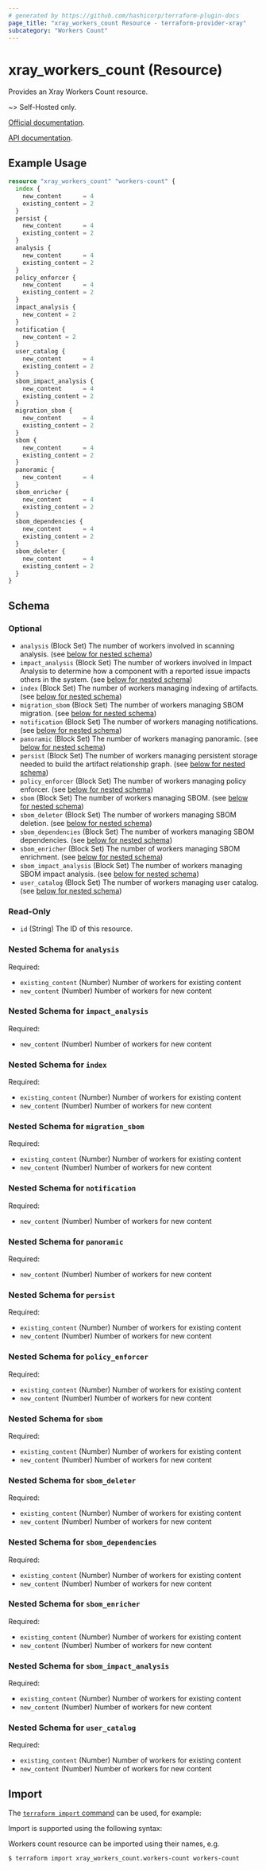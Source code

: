 ```yaml
---
# generated by https://github.com/hashicorp/terraform-plugin-docs
page_title: "xray_workers_count Resource - terraform-provider-xray"
subcategory: "Workers Count"
---
```


# xray_workers_count (Resource)

Provides an Xray Workers Count resource.

~> Self-Hosted only.

[Official documentation](https://www.jfrog.com/confluence/display/JFROG/Configuring+Xray#ConfiguringXray-AdvancedSettings).

[API documentation](https://www.jfrog.com/confluence/display/JFROG/Xray+REST+API#XrayRESTAPI-ConfiguringtheWorkersCount).

## Example Usage

```terraform
resource "xray_workers_count" "workers-count" {
  index {
    new_content      = 4
    existing_content = 2
  }
  persist {
    new_content      = 4
    existing_content = 2
  }
  analysis {
    new_content      = 4
    existing_content = 2
  }
  policy_enforcer {
    new_content      = 4
    existing_content = 2
  }
  impact_analysis {
    new_content = 2
  }
  notification {
    new_content = 2
  }
  user_catalog {
    new_content      = 4
    existing_content = 2
  }
  sbom_impact_analysis {
    new_content      = 4
    existing_content = 2
  }
  migration_sbom {
    new_content      = 4
    existing_content = 2
  }
  sbom {
    new_content      = 4
    existing_content = 2
  } 
  panoramic {
    new_content      = 4
  }
  sbom_enricher {
    new_content      = 4
    existing_content = 2
  }
  sbom_dependencies {
    new_content      = 4
    existing_content = 2
  }
  sbom_deleter {
    new_content      = 4
    existing_content = 2
  }
}
```

<!-- schema generated by tfplugindocs -->
## Schema

### Optional

- `analysis` (Block Set) The number of workers involved in scanning analysis. (see [below for nested schema](#nestedblock--analysis))
- `impact_analysis` (Block Set) The number of workers involved in Impact Analysis to determine how a component with a reported issue impacts others in the system. (see [below for nested schema](#nestedblock--impact_analysis))
- `index` (Block Set) The number of workers managing indexing of artifacts. (see [below for nested schema](#nestedblock--index))
- `migration_sbom` (Block Set) The number of workers managing SBOM migration. (see [below for nested schema](#nestedblock--migration_sbom))
- `notification` (Block Set) The number of workers managing notifications. (see [below for nested schema](#nestedblock--notification))
- `panoramic` (Block Set) The number of workers managing panoramic. (see [below for nested schema](#nestedblock--panoramic))
- `persist` (Block Set) The number of workers managing persistent storage needed to build the artifact relationship graph. (see [below for nested schema](#nestedblock--persist))
- `policy_enforcer` (Block Set) The number of workers managing policy enforcer. (see [below for nested schema](#nestedblock--policy_enforcer))
- `sbom` (Block Set) The number of workers managing SBOM. (see [below for nested schema](#nestedblock--sbom))
- `sbom_deleter` (Block Set) The number of workers managing SBOM deletion. (see [below for nested schema](#nestedblock--sbom_deleter))
- `sbom_dependencies` (Block Set) The number of workers managing SBOM dependencies. (see [below for nested schema](#nestedblock--sbom_dependencies))
- `sbom_enricher` (Block Set) The number of workers managing SBOM enrichment. (see [below for nested schema](#nestedblock--sbom_enricher))
- `sbom_impact_analysis` (Block Set) The number of workers managing SBOM impact analysis. (see [below for nested schema](#nestedblock--sbom_impact_analysis))
- `user_catalog` (Block Set) The number of workers managing user catalog. (see [below for nested schema](#nestedblock--user_catalog))

### Read-Only

- `id` (String) The ID of this resource.

<a id="nestedblock--analysis"></a>
### Nested Schema for `analysis`

Required:

- `existing_content` (Number) Number of workers for existing content
- `new_content` (Number) Number of workers for new content


<a id="nestedblock--impact_analysis"></a>
### Nested Schema for `impact_analysis`

Required:

- `new_content` (Number) Number of workers for new content


<a id="nestedblock--index"></a>
### Nested Schema for `index`

Required:

- `existing_content` (Number) Number of workers for existing content
- `new_content` (Number) Number of workers for new content


<a id="nestedblock--migration_sbom"></a>
### Nested Schema for `migration_sbom`

Required:

- `existing_content` (Number) Number of workers for existing content
- `new_content` (Number) Number of workers for new content


<a id="nestedblock--notification"></a>
### Nested Schema for `notification`

Required:

- `new_content` (Number) Number of workers for new content


<a id="nestedblock--panoramic"></a>
### Nested Schema for `panoramic`

Required:

- `new_content` (Number) Number of workers for new content


<a id="nestedblock--persist"></a>
### Nested Schema for `persist`

Required:

- `existing_content` (Number) Number of workers for existing content
- `new_content` (Number) Number of workers for new content


<a id="nestedblock--policy_enforcer"></a>
### Nested Schema for `policy_enforcer`

Required:

- `existing_content` (Number) Number of workers for existing content
- `new_content` (Number) Number of workers for new content


<a id="nestedblock--sbom"></a>
### Nested Schema for `sbom`

Required:

- `existing_content` (Number) Number of workers for existing content
- `new_content` (Number) Number of workers for new content


<a id="nestedblock--sbom_deleter"></a>
### Nested Schema for `sbom_deleter`

Required:

- `existing_content` (Number) Number of workers for existing content
- `new_content` (Number) Number of workers for new content


<a id="nestedblock--sbom_dependencies"></a>
### Nested Schema for `sbom_dependencies`

Required:

- `existing_content` (Number) Number of workers for existing content
- `new_content` (Number) Number of workers for new content


<a id="nestedblock--sbom_enricher"></a>
### Nested Schema for `sbom_enricher`

Required:

- `existing_content` (Number) Number of workers for existing content
- `new_content` (Number) Number of workers for new content


<a id="nestedblock--sbom_impact_analysis"></a>
### Nested Schema for `sbom_impact_analysis`

Required:

- `existing_content` (Number) Number of workers for existing content
- `new_content` (Number) Number of workers for new content


<a id="nestedblock--user_catalog"></a>
### Nested Schema for `user_catalog`

Required:

- `existing_content` (Number) Number of workers for existing content
- `new_content` (Number) Number of workers for new content

## Import

The [`terraform import` command](https://developer.hashicorp.com/terraform/cli/commands/import) can be used, for example:

Import is supported using the following syntax:

Workers count resource can be imported using their names, e.g.
```
$ terraform import xray_workers_count.workers-count workers-count
```